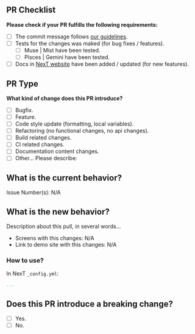 <!-- ATTENTION!

1. Please, write pulls readme in English. Not all contributors/collaborators know Chinese language and Google translate can't always give true translates on issues. Thanks!

2. If your pull is short and simple, recommended to use "Usual pull template".
   If your pull is big and include many separated changes, recommended to use "BIG pull template".

3. Always remember what NexT include 4 schemes. And if on one of them all worked fine after changes, on another scheme this changes can be broken. Muse and Mist have similar structure, but Pisces is very difference from them. Gemini is a mirror of Pisces with some styles and layouts remakes. So, please, make the tests at least on two schemes (Muse or Mist and Pisces or Gemini).
-->

<!-- Usual pull template -->

## PR Checklist
**Please check if your PR fulfills the following requirements:**

- [ ] The commit message follows [our guidelines](https://github.com/theme-next/hexo-theme-next/blob/master/.github/CONTRIBUTING.md).
- [ ] Tests for the changes was maked (for bug fixes / features).
   - [ ] Muse | Mist have been tested.
   - [ ] Pisces | Gemini have been tested.
- [ ] Docs in [NexT website](https://theme-next.org/docs/) have been added / updated (for new features).

## PR Type
**What kind of change does this PR introduce?**  <!-- (Check one with "x") -->

- [ ] Bugfix.
- [ ] Feature.
- [ ] Code style update (formatting, local variables).
- [ ] Refactoring (no functional changes, no api changes).
- [ ] Build related changes.
- [ ] CI related changes.
- [ ] Documentation content changes.
- [ ] Other... Please describe:

## What is the current behavior?
<!-- Please describe the current behavior that you are modifying, or link to a relevant issue. -->

Issue Number(s): N/A

## What is the new behavior?
Description about this pull, in several words...

* Screens with this changes: N/A
* Link to demo site with this changes: N/A

### How to use?
In NexT `_config.yml`:
```yml
...
```

## Does this PR introduce a breaking change?
- [ ] Yes.
- [ ] No.

<!-- If this PR contains a breaking change, please describe the impact and migration path for existing applications below. -->

<!-- BIG pull template -->
<!--
1. xxxxxxx - commit link on modified file. Just copy this below your pull request readme.
2. You can paste any image directly from your clipboard. Just press **Print Scr** and paste it into pull readme - link on image will generate and paste automaticly.
-->
<!--
## PART X. Title of fixes and/or enhancements.
Short description in several words here.

Issue Number(s): #xxxx.

### Files modified:
1.	Short description of modified file [1].			xxxxxxx
2.	Short description of modified file [2].			xxxxxxx
3.	Short description of modified file [3].			xxxxxxx

### Global code changes:
* ADD: `newFunction` in `utils.js`.
* DEL: `oldFunction` from `utils.js`

### How it looks?
![image](https://user-images.githubusercontent.com/xxxxxxxx/xxxxxxxx-xxxxxxxx-xxxx-xxxx-xxxx-xxxxxxxxxxx.png)

Live demo [here](http://site.com/).

### How to use?
In Next `_config.yml`:
```yml
...
```
-->
